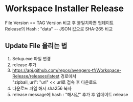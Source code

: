 # Workspace Installer Release

File Version == TAG Version 비교 후 불일치하면 업데이트   
Release의 Hash : "data" -- JSON 값으로 SHA-265 비교
   
## Update File 올리는 법
1. Setup.exe 파일 변경
2. release 추가
3. https://api.github.com/repos/avengers-tf/Workspace-Release/releases/latest 경로에서   
"zipball_url": "url" << url로 접속 후 다운로드
5. 다운로드 파일 해시 sha256 복사
6. release message에 hash : "해시값" 추가 후 업데이트 release
